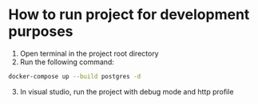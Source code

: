 # How to run project for development purposes

1. Open terminal in the project root directory
2. Run the following command:

```bash
docker-compose up --build postgres -d
```

3. In visual studio, run the project with debug mode and http profile
